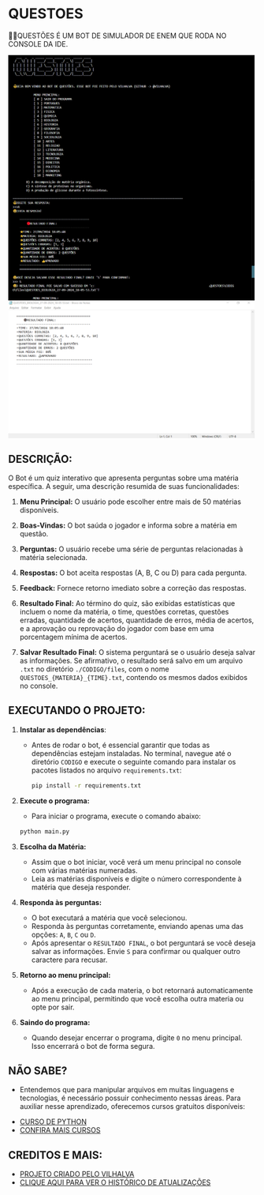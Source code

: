 # QUESTOES
👨‍💻QUESTÕES É UM BOT DE SIMULADOR DE ENEM QUE RODA NO CONSOLE DA IDE.

<img src="./IMAGENS/FOTO_1.png" align="center" width="500"> <br>
<img src="./IMAGENS/FOTO_2.png" align="center" width="500"> <br>
<img src="./IMAGENS/FOTO_3.png" align="center" width="500"> <br>

## DESCRIÇÃO:
O Bot é um quiz interativo que apresenta perguntas sobre uma matéria específica. A seguir, uma descrição resumida de suas funcionalidades:

1. **Menu Principal:** O usuário pode escolher entre mais de 50 matérias disponíveis.

2. **Boas-Vindas:** O bot saúda o jogador e informa sobre a matéria em questão.

3. **Perguntas:** O usuário recebe uma série de perguntas relacionadas à matéria selecionada.

4. **Respostas:** O bot aceita respostas (A, B, C ou D) para cada pergunta.

5. **Feedback:** Fornece retorno imediato sobre a correção das respostas.

6. **Resultado Final:** Ao término do quiz, são exibidas estatísticas que incluem o nome da matéria, o time, questões corretas, questões erradas, quantidade de acertos, quantidade de erros, média de acertos, e a aprovação ou reprovação do jogador com base em uma porcentagem mínima de acertos.

7. **Salvar Resultado Final:** O sistema perguntará se o usuário deseja salvar as informações. Se afirmativo, o resultado será salvo em um arquivo `.txt` no diretório `./CODIGO/files`, com o nome `QUESTOES_{MATERIA}_{TIME}.txt`, contendo os mesmos dados exibidos no console.

## EXECUTANDO O PROJETO:
1. **Instalar as dependências**:
   - Antes de rodar o bot, é essencial garantir que todas as dependências estejam instaladas. No terminal, navegue até o diretório `CODIGO` e execute o seguinte comando para instalar os pacotes listados no arquivo `requirements.txt`:
     ```bash
     pip install -r requirements.txt
     ```

2. **Execute o programa:**
   - Para iniciar o programa, execute o comando abaixo:
   ```bash
   python main.py
   ```

3. **Escolha da Matéria:**
   - Assim que o bot iniciar, você verá um menu principal no console com várias matérias numeradas.
   - Leia as matérias disponíveis e digite o número correspondente à matéria que deseja responder.

4. **Responda às perguntas:**
   - O bot executará a matéria que você selecionou.
   - Responda às perguntas corretamente, enviando apenas uma das opções: `A`, `B`, `C` ou `D`.
   - Após apresentar o `RESULTADO FINAL`, o bot perguntará se você deseja salvar as informações. Envie `S` para confirmar ou qualquer outro caractere para recusar.

5. **Retorno ao menu principal:**
   - Após a execução de cada materia, o bot retornará automaticamente ao menu principal, permitindo que você escolha outra materia ou opte por sair.

6. **Saindo do programa:**
   - Quando desejar encerrar o programa, digite `0` no menu principal. Isso encerrará o bot de forma segura.

## NÃO SABE?
- Entendemos que para manipular arquivos em muitas linguagens e tecnologias, é necessário possuir conhecimento nessas áreas. Para auxiliar nesse aprendizado, oferecemos cursos gratuitos disponíveis:
* [CURSO DE PYTHON](https://github.com/VILHALVA/CURSO-DE-PYTHON)
* [CONFIRA MAIS CURSOS](https://github.com/VILHALVA?tab=repositories&q=+topic:CURSO)

## CREDITOS E MAIS:
- [PROJETO CRIADO PELO VILHALVA](https://github.com/VILHALVA)
- [CLIQUE AQUI PARA VER O HISTÓRICO DE ATUALIZAÇÕES](./UPDATES.md)

